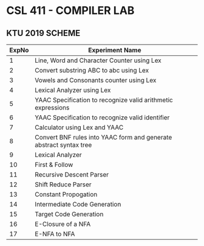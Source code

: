 # CSL 411  - COMPILER LAB
## KTU 2019 SCHEME

| ExpNo | Experiment Name |
|----------|----------|
|1   | Line, Word and Character Counter using Lex    |
|2   | Convert substring ABC to abc using Lex   |
|3   | Vowels and Consonants counter using Lex  |
|4   | Lexical Analyzer using Lex   |
|5   | YAAC Specification to recognize valid arithmetic expressions   |
|6   | YAAC Specification to recognize valid identifier   |
|7   | Calculator using Lex and YAAC   |
|8   | Convert BNF rules into YAAC form and generate abstract syntax tree   |
|9   | Lexical Analyzer   |
|10   | First & Follow   |
|11   | Recursive Descent Parser   |
|12   | Shift Reduce Parser   |
|13   | Constant Propogation   |
|14   | Intermediate Code Generation   |
|15   | Target Code Generation   |
|16   | E-Closure of a NFA   |
|17   | E-NFA to NFA  |
